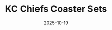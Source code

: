 ---
title: KC Chiefs Coaster Sets
date: 2025-10-19
publish_on: "2025-10-19"
summary: A series of 3D-printed coaster designs celebrating Kansas City’s championship legacy — exploring variations in form, geometry, and color balance through layered fabrication.
tags: [Coasters, NFL]
photos: ["/assets/img/chiefs1.png", "/assets/img/chiefs-helmet1.png"]
category: Coasters
detail: >
  This project includes multiple designs centered around the Chiefs’ iconic branding, from clean square emblems featuring helmets and arrowheads to dynamic radial patterns that evoke movement and energy. Each set was modeled and printed in durable PLA with precise multi-color layering to achieve crisp contrast and depth. Together, the designs highlight how subtle shifts in shape, proportion, and texture can reinterpret familiar team iconography into refined, display-worthy pieces.
square_url: 
makerworld_url: 
announce_title: 
announce_text:  |
  
announce_link_url: 
announce_link_label: 
announce_start: 
announce_end:   
---